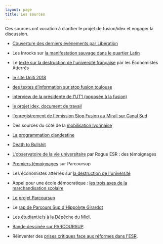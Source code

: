 ```yaml
---
layout: page
title: Les sources
---
```


Ces sources ont vocation à clarifier le projet de fusion/idex et engager la discussion.

* <a href="http://www.liberation.fr/france/2018/03/21/a-l-universite-du-mirail-a-toulouse-mai-68-ils-commemorent-on-recommence_1637868">Couverture des derniers événements par Libération</a>

* Les Inrocks sur <a href="https://www.lesinrocks.com/2018/03/21/actualite/suite-la-dissolution-de-la-fac-du-mirail-toulouse-une-manifestation-sauvage-secoue-le-quartier-latin-111061327/">la manifestation sauvage dans le quartier Latin</a>

* Le <a href="http://www.atterres.org/article/en-marche-vers-la-destruction-de-luniversit%C3%A9">texte sur la destruction de l'université française</a> par les Économistes Atterrés

* <a href="http://uniti2018.univ-toulouse.fr/">le site Uniti 2018</a>

* <a href="http://stopfusiontoulouse.wixsite.com/stopfusion/servez-vous-textes-rapports-lois">des textes d’information sur stop fusion toulouse</a>

* <a href="http://ledecode.ut-capitole.fr/projet-de-fusion-interview-presidente-ut1-659019.kjsp">interview de la présidente de l'UT1 (opposée à la fusion)</a>

* <a href="https://drive.google.com/open?id=1uOyr5xVlE9jTRYq1tgc7B79h4PVThtLt">le projet idex, document de travail</a>

* <a href="http://www.canalsud.net/?Stop-fusion-au-Mirail">l'enregistrement de l'émission Stop Fusion au Mirail sur Canal Sud</a>

* Des sources du côté de la <a href="les ">mobilisation lyonnaise</a>

* <a href="http://laprogrammationclandestine.tumblr.com/post/171621177991/la-semaine-sp%C3%A9ciale">La programmation clandestine</a>

* <a href="http://deathtobullshit.com/">Death to Bullshit</a>

* <a href="https://obs-selection.rogueesr.fr/">L'observatoire de la vie universitaire</a> par Rogue ESR : des témoignages

* <a href="https://obs-selection.rogueesr.fr/temoignages-recus/">Premiers témoignages</a> sur Parcoursup

* Les économistes atterrés sur <a href ="http://www.atterres.org/article/en-marche-vers-la-destruction-de-luniversit%C3%A9">la destruction de l'université</a>

* Appel pour une école démocratique : <a href="http://www.skolo.org/2001/06/12/les-trois-axes-de-la-marchandisation-scolaire/">les trois axes de la marchandisation scolaire</a>

* <a href="http://cache.media.eduscol.education.fr/file/plan_Etudiants/03/7/Fiches_Avenir_mode_emploi-VD_880037.pdf">Le projet Parcoursup</a>

* Le <a href="https://www.franceinter.fr/emissions/la-chronique-d-hippolyte-girardot/la-chronique-d-hippolyte-girardot-30-mars-2018">rap de Parcours Sup d'Hippolyte Girardot</a>

* Les <a href="https://www.ladepeche.fr/article/2018/04/05/2774159-etudiant-e-universite-jean-jaures-mirail-depeche-midi.html#xtor=EPR-1">étudiant/e/s à la Dépêche du Midi</a>.

* <a href="http://janinebd.fr/parcoursup/">Bande dessinée sur PARCOURSUP</a>.

* Réinventer des <a href="https://pds.hypotheses.org/">prises critiques face aux réformes dans l'ESR</a>.







